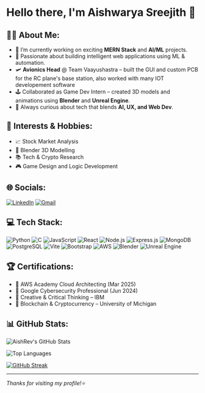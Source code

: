 # Hello there, I'm Aishwarya Sreejith 👋

## 👩‍💻 About Me:
- 🔭 I’m currently working on exciting **MERN Stack** and **AI/ML** projects.
- 🤖 Passionate about building intelligent web applications using ML & automation.
- 🛩️ **Avionics Head** @ Team Vaayushastra – built the GUI and custom PCB for the RC plane's base station, also worked with many IOT developement software
- 🕹️ Collaborated as Game Dev Intern – created 3D models and animations using **Blender** and **Unreal Engine**.
- 💬 Always curious about tech that blends **AI, UX, and Web Dev**.

## 🧠 Interests & Hobbies:
- 📈 Stock Market Analysis
- 🎨 Blender 3D Modelling
- 📚 Tech & Crypto Research
- 🎮 Game Design and Logic Development

## 🌐 Socials:
[![LinkedIn](https://img.shields.io/badge/LinkedIn-blue?style=for-the-badge&logo=linkedin)](https://www.linkedin.com/in/aishwarya-sreejith-3813002b0)
[![Gmail](https://img.shields.io/badge/Gmail-red?style=for-the-badge&logo=gmail)](mailto:aishsree20@gmail.com)

## 💻 Tech Stack:
![Python](https://img.shields.io/badge/Python-3776AB?style=for-the-badge&logo=python)
![C](https://img.shields.io/badge/C-00599C?style=for-the-badge&logo=c)
![JavaScript](https://img.shields.io/badge/JavaScript-F7DF1E?style=for-the-badge&logo=javascript)
![React](https://img.shields.io/badge/React-20232A?style=for-the-badge&logo=react)
![Node.js](https://img.shields.io/badge/Node.js-339933?style=for-the-badge&logo=node.js)
![Express.js](https://img.shields.io/badge/Express.js-000000?style=for-the-badge&logo=express)
![MongoDB](https://img.shields.io/badge/MongoDB-47A248?style=for-the-badge&logo=mongodb)
![PostgreSQL](https://img.shields.io/badge/PostgreSQL-336791?style=for-the-badge&logo=postgresql)
![Vite](https://img.shields.io/badge/Vite-646CFF?style=for-the-badge&logo=vite)
![Bootstrap](https://img.shields.io/badge/Bootstrap-7952B3?style=for-the-badge&logo=bootstrap)
![AWS](https://img.shields.io/badge/AWS-FF9900?style=for-the-badge&logo=amazonaws)
![Blender](https://img.shields.io/badge/Blender-F5792A?style=for-the-badge&logo=blender)
![Unreal Engine](https://img.shields.io/badge/Unreal%20Engine-313131?style=for-the-badge&logo=unrealengine)

## 🏆 Certifications:
- 📜 AWS Academy Cloud Architecting (Mar 2025)
- 🔐 Google Cybersecurity Professional (Jun 2024)
- 🧠 Creative & Critical Thinking – IBM
- 💸 Blockchain & Cryptocurrency – University of Michigan

## 📊 GitHub Stats:
![AishRev's GitHub Stats](https://github-readme-stats.vercel.app/api?username=AishRev&show_icons=true&theme=github_dark)

![Top Languages](https://github-readme-stats.vercel.app/api/top-langs/?username=AishRev&layout=compact&theme=github_dark)

[![GitHub Streak](https://streak-stats.demolab.com/?user=AishRev&theme=dark&hide_border=false)](https://streak-stats.demolab.com)


---

_Thanks for visiting my profile!⭐_
